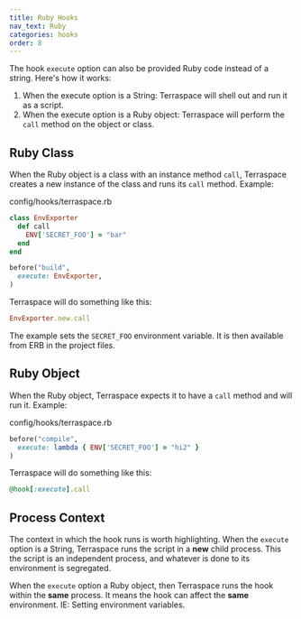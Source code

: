 ```yaml
---
title: Ruby Hooks
nav_text: Ruby
categories: hooks
order: 8
---
```


The hook `execute` option can also be provided Ruby code instead of a string.  Here's how it works:

1. When the execute option is a String: Terraspace will shell out and run it as a script.
2. When the execute option is a Ruby object: Terraspace will perform the `call` method on the object or class.

## Ruby Class

When the Ruby object is a class with an instance method `call`, Terraspace creates a new instance of the class and runs its `call` method.  Example:

config/hooks/terraspace.rb

```ruby
class EnvExporter
  def call
    ENV['SECRET_FOO'] = "bar"
  end
end

before("build",
  execute: EnvExporter,
)
```

Terraspace will do something like this:

```ruby
EnvExporter.new.call
```

The example sets the `SECRET_FOO` environment variable. It is then available from ERB in the project files.

## Ruby Object

When the Ruby object, Terraspace expects it to have a `call` method and will run it.  Example:

config/hooks/terraspace.rb

```ruby
before("compile",
  execute: lambda { ENV['SECRET_FOO'] = "hi2" }
)
```

Terraspace will do something like this:

```ruby
@hook[:execute].call
```

## Process Context

The context in which the hook runs is worth highlighting. When the `execute` option is a String, Terraspace runs the script in a **new** child process. This the script is an independent process, and whatever is done to its environment is segregated.

When the `execute` option a Ruby object, then Terraspace runs the hook within the **same** process. It means the hook can affect the **same** environment. IE: Setting environment variables.
